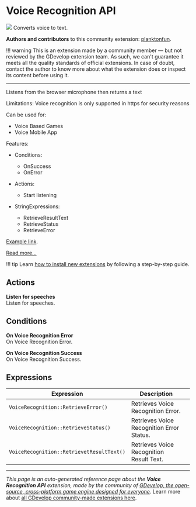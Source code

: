 # Voice Recognition API

<img src="https://resources.gdevelop-app.com/assets/Icons/Glyphster Pack/Master/SVG/Music/Music_microphone_sing_voice_studio_record_vintage.svg" class="extension-icon"></img>
Converts voice to text.

**Authors and contributors** to this community extension: [planktonfun](https://gd.games/planktonfun).

!!! warning
    This is an extension made by a community member — but not reviewed
    by the GDevelop extension team. As such, we can't guarantee it
    meets all the quality standards of official extensions. In case of
    doubt, contact the author to know more about what the extension
    does or inspect its content before using it.

---

Listens from the browser microphone then returns a text

Limitations: Voice recognition is only supported in https for security reasons

Can be used for:
   - Voice Based Games
   - Voice Mobile App

Features:

- Conditions:
    - OnSuccess
    - OnError


- Actions:
    - Start listening


- StringExpressions:
    - RetrieveResultText
    - RetrieveStatus
    - RetrieveError

[Example link](https://gdevelop.io/game-example/voice-recognition).

[Read more...](https://developer.mozilla.org/en-US/docs/Web/API/Web_Speech_API/Using_the_Web_Speech_API)

!!! tip
    Learn [how to install new extensions](/gdevelop5/extensions/search) by following a step-by-step guide.

## Actions

**Listen for speeches**  
Listen for speeches.

## Conditions

**On Voice Recognition Error**  
On Voice Recognition Error.

**On Voice Recognition Success**  
On Voice Recognition Success.

## Expressions

| Expression | Description |  |
|-----|-----|-----|
| `VoiceRecognition::RetrieveError()` | Retrieves Voice Recognition Error. ||
| `VoiceRecognition::RetrieveStatus()` | Retrieves Voice Recognition Error Status. ||
| `VoiceRecognition::RetrievetResultText()` | Retrieves Voice Recognition Result Text. ||

---

*This page is an auto-generated reference page about the **Voice Recognition API** extension, made by the community of [GDevelop, the open-source, cross-platform game engine designed for everyone](https://gdevelop.io/).* Learn more about [all GDevelop community-made extensions here](/gdevelop5/extensions).